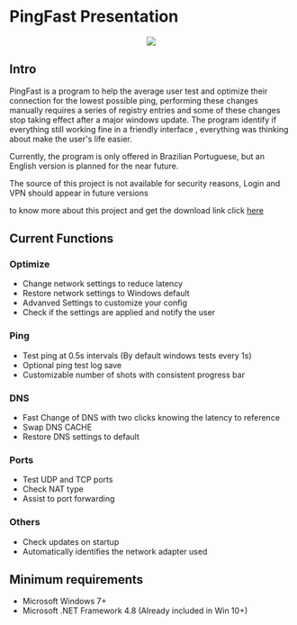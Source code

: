 # PingFast Presentation

<p align="center">
  <img src="https://user-images.githubusercontent.com/106140045/187012517-be90852f-55e5-435c-a49b-13ecddc030cf.jpg?raw=true"/>
</p>

## Intro

PingFast is a program to help the average user test and optimize their connection for the lowest possible ping, performing these changes manually requires a series of registry entries and some of these changes stop taking effect after a major windows update. The program identify if everything still working fine in a friendly interface , everything was thinking about make the user's life easier. </p>

Currently, the program is only offered in Brazilian Portuguese, but an English version is planned for the near future. </p>

The source of this project is not available for security reasons, Login and VPN should appear in future versions </p>

to know more about this project and get the download link click <a href="https://pingfast.com.br">here</a>

## Current Functions

### Optimize

- Change network settings to reduce latency
- Restore network settings to Windows default
- Advanved Settings to customize your config
- Check if the settings are applied and notify the user

### Ping

- Test ping at 0.5s intervals (By default windows tests every 1s)
- Optional ping test log save
- Customizable number of shots with consistent progress bar

### DNS

- Fast Change of DNS with two clicks knowing the latency to reference
- Swap DNS CACHE
- Restore DNS settings to default


### Ports

- Test UDP and TCP ports
- Check NAT type
- Assist to port forwarding 

### Others

- Check updates on startup
- Automatically identifies the network adapter used

## Minimum requirements

- Microsoft Windows 7+
- Microsoft .NET Framework 4.8 (Already included in Win 10+)
